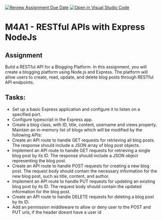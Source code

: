 [![Review Assignment Due Date](https://classroom.github.com/assets/deadline-readme-button-24ddc0f5d75046c5622901739e7c5dd533143b0c8e959d652212380cedb1ea36.svg)](https://classroom.github.com/a/lVtkL3SQ)
[![Open in Visual Studio Code](https://classroom.github.com/assets/open-in-vscode-718a45dd9cf7e7f842a935f5ebbe5719a5e09af4491e668f4dbf3b35d5cca122.svg)](https://classroom.github.com/online_ide?assignment_repo_id=11487212&assignment_repo_type=AssignmentRepo)
# M4A1 - RESTful APIs with Express NodeJs

## Assignment 
Build a RESTful API for a Blogging Platform. In this assignment, you will create a blogging platform using Node.js and Express. The platform will allow users to create, read, update, and delete blog posts through RESTful API endpoints.


## Tasks:

- Set up a basic Express application and configure it to listen on a specified port.
- Configure typescript in the Express app.
- Create a blog class, with ID, title, content, username and views property. Maintain an in-memory list of blogs which will be modified by the following APIs:
- Create an API route to handle GET requests for retrieving all blog posts. The response should include a JSON array of blog post objects.
- Implement an API route to handle GET requests for retrieving a single blog post by its ID. The response should include a JSON object representing the blog post.
- Create an API route to handle POST requests for creating a new blog post. The request body should contain the necessary information for the new blog post, such as title, content, and author.
- Implement an API route to handle PUT requests for updating an existing blog post by its ID. The request body should contain the updated information for the blog post.
- Create an API route to handle DELETE requests for deleting a blog post by its ID.
- Add an permission middleware to allow or deny user to the POST and PUT urls, if the header doesnt have a user id
